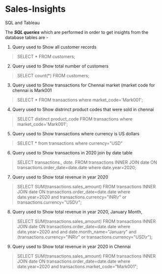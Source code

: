 # Sales-Insights
SQL and Tableau

The ***SQL queries*** which are performed in order to get insights from the database tables are - 

1. Query used to Show all customer records

> SELECT * FROM customers;

2. Query used to Show total number of customers

> SELECT count(*) FROM customers;

3. Query used to Show transactions for Chennai market (market code for chennai is Mark001

> SELECT * FROM transactions where market_code='Mark001';

4. Query used to Show distrinct product codes that were sold in chennai

> SELECT distinct product_code FROM transactions where market_code='Mark001';

5. Query used to Show transactions where currency is US dollars

> SELECT * from transactions where currency="USD"

6. Query used to Show transactions in 2020 join by date table

> SELECT transactions.*, date.* FROM transactions INNER JOIN date ON transactions.order_date=date.date where date.year=2020;

7. Query used to Show total revenue in year 2020

> SELECT SUM(transactions.sales_amount) FROM transactions INNER JOIN date ON transactions.order_date=date.date where date.year=2020 and transactions.currency="INR\r" or transactions.currency="USD\r";

8. Query used to Show total revenue in year 2020, January Month,

> SELECT SUM(transactions.sales_amount) FROM transactions INNER JOIN date ON transactions.order_date=date.date where date.year=2020 and and date.month_name="January" and (transactions.currency="INR\r" or transactions.currency="USD\r");

9. Query used to Show total revenue in year 2020 in Chennai

> SELECT SUM(transactions.sales_amount) FROM transactions INNER JOIN date ON transactions.order_date=date.date where date.year=2020 and transactions.market_code="Mark001";
